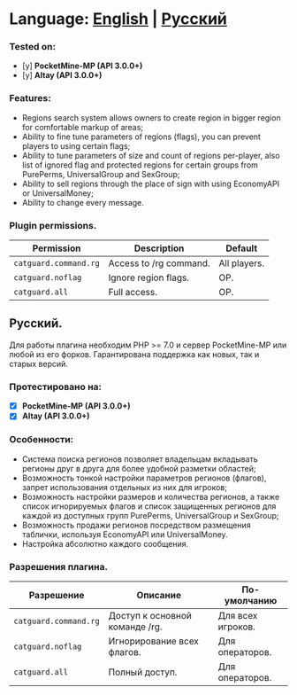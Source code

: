# Language: [English](#ENG) | [Русский](#RUS)

<a name="ENG"></a>

### Tested on:

- [y] **PocketMine-MP (API 3.0.0+)**
- [y] **Altay (API 3.0.0+)**

### Features:

- Regions search system allows owners to create region in bigger region for comfortable markup of areas;
- Ability to fine tune parameters of regions (flags), you can prevent players to using certain flags;
- Ability to tune parameters of size and count of regions per-player, also list of ignored flag and protected regions for certain groups from PurePerms, UniversalGroup and SexGroup;
- Ability to sell regions through the place of sign with using EconomyAPI or UniversalMoney;
- Ability to change every message.

### Plugin permissions.

Permission | Description | Default
--- | --- | ---
`catguard.command.rg` | Access to /rg command. | All players.
`catguard.noflag` | Ignore region flags. | OP.
`catguard.all` | Full access. | OP.

<a name="RUS"></a>

## Русский.

Для работы плагина необходим PHP >= 7.0 и сервер PocketMine-MP или любой из его форков. Гарантирована поддержка как новых, так и старых версий.

### Протестировано на:

- [x] **PocketMine-MP (API 3.0.0+)**
- [x] **Altay (API 3.0.0+)**

### Особенности:

- Система поиска регионов позволяет владельцам вкладывать регионы друг в друга для более удобной разметки областей;
- Возможность тонкой настройки параметров регионов (флагов), запрет использования отдельных из них для игроков;
- Возможность настройки размеров и количества регионов, а также список игнорируемых флагов и список защищенных регионов для каждой из доступных групп PurePerms, UniversalGroup и SexGroup;
- Возможность продажи регионов посредством размещения таблички, используя EconomyAPI или UniversalMoney.
- Настройка абсолютно каждого сообщения.

### Разрешения плагина.

Разрешение | Описание | По-умолчанию
--- | --- | ---
`catguard.command.rg` | Доступ к основной команде /rg. | Для всех игроков.
`catguard.noflag` | Игнорирование всех флагов. | Для операторов.
`catguard.all` | Полный доступ. | Для операторов.
